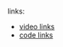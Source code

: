 # 
links:
- [video links](https://www.bilibili.com/video/BV1UaxrepEiw/?spm_id_from=333.337.search-card.all.click&vd_source=ee31d89512868fe306ca9066d4552afd)
- [code links](https://zh.d2l.ai/chapter_preface/index.html#fig-book-org)

